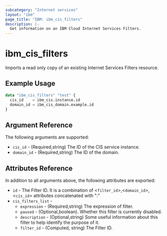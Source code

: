 ```yaml
---
subcategory: "Internet services"
layout: "ibm"
page_title: "IBM: ibm_cis_filters"
description: |-
  Get information on an IBM Cloud Internet Services Filters.
---
```


# ibm_cis_filters

Imports a read only copy of an existing Internet Services Filters resource.

## Example Usage

```terraform
data "ibm_cis_filters" "test" {
  cis_id    = ibm_cis.instance.id
  domain_id = ibm_cis_domain.example.id
}
```

## Argument Reference

The following arguments are supported:

- `cis_id` - (Required,string) The ID of the CIS service instance.
- `domain_id` - (Required,string) The ID of the domain.

## Attributes Reference

In addition to all arguments above, the following attributes are exported:
- `id` - The Filter ID. It is a combination of <`filter_id`>,<`domain_id`>,<`cis_id`> attributes concatenated with ":"
- `cis_filters_list` - 
  - `expression` - (Required,string) The expression of filter.
  - `paused` - (Optional,boolean). Whether this filter is currently disabled.
  - `description` - (Optional,string) Some useful information about this filter to help identify the purpose of it.
  - `filter_id` - (Computed, string) The Filter ID.

